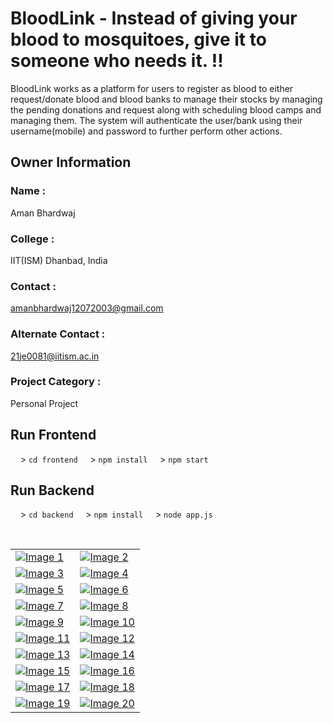 # BloodLink - Instead of giving your blood to mosquitoes, give it to someone who needs it. !!

BloodLink works as a platform for users to register as blood to either
request/donate blood and blood banks to manage their stocks by managing
the pending donations and request along with scheduling blood camps and
managing them. The system will authenticate the user/bank using their
username(mobile) and password to further perform other actions.

## Owner Information

### Name :

Aman Bhardwaj

### College :

IIT(ISM) Dhanbad, India

### Contact :

amanbhardwaj12072003@gmail.com

### Alternate Contact :

21je0081@iitism.ac.in

### Project Category :

Personal Project

## Run Frontend

&nbsp;&nbsp;&nbsp;&nbsp;> <code>cd frontend</code>
&nbsp;&nbsp;&nbsp;&nbsp;> <code>npm install</code>
&nbsp;&nbsp;&nbsp;&nbsp;> <code>npm start</code>

## Run Backend

&nbsp;&nbsp;&nbsp;&nbsp;> <code>cd backend</code>
&nbsp;&nbsp;&nbsp;&nbsp;> <code>npm install</code>
&nbsp;&nbsp;&nbsp;&nbsp;> <code>node app.js</code>

<br/>

<div style="text-align:center;">

|                                                                                                                                                             |                                                                                                                                                             |
| ----------------------------------------------------------------------------------------------------------------------------------------------------------- | ----------------------------------------------------------------------------------------------------------------------------------------------------------- |
| [![Image 1](https://github.com/amanbhardwaj12072003/BloodLink/blob/main/ss/1.png)](https://github.com/amanbhardwaj12072003/BloodLink/blob/main/ss/1.png)    | [![Image 2](https://github.com/amanbhardwaj12072003/BloodLink/blob/main/ss/2.png)](https://github.com/amanbhardwaj12072003/BloodLink/blob/main/ss/2.png)    |
| [![Image 3](https://github.com/amanbhardwaj12072003/BloodLink/blob/main/ss/3.png)](https://github.com/amanbhardwaj12072003/BloodLink/blob/main/ss/3.png)    | [![Image 4](https://github.com/amanbhardwaj12072003/BloodLink/blob/main/ss/4.png)](https://github.com/amanbhardwaj12072003/BloodLink/blob/main/ss/4.png)    |
| [![Image 5](https://github.com/amanbhardwaj12072003/BloodLink/blob/main/ss/5.png)](https://github.com/amanbhardwaj12072003/BloodLink/blob/main/ss/5.png)    | [![Image 6](https://github.com/amanbhardwaj12072003/BloodLink/blob/main/ss/6.png)](https://github.com/amanbhardwaj12072003/BloodLink/blob/main/ss/6.png)    |
| [![Image 7](https://github.com/amanbhardwaj12072003/BloodLink/blob/main/ss/7.png)](https://github.com/amanbhardwaj12072003/BloodLink/blob/main/ss/7.png)    | [![Image 8](https://github.com/amanbhardwaj12072003/BloodLink/blob/main/ss/8.png)](https://github.com/amanbhardwaj12072003/BloodLink/blob/main/ss/8.png)    |
| [![Image 9](https://github.com/amanbhardwaj12072003/BloodLink/blob/main/ss/9.png)](https://github.com/amanbhardwaj12072003/BloodLink/blob/main/ss/9.png)    | [![Image 10](https://github.com/amanbhardwaj12072003/BloodLink/blob/main/ss/10.png)](https://github.com/amanbhardwaj12072003/BloodLink/blob/main/ss/10.png) |
| [![Image 11](https://github.com/amanbhardwaj12072003/BloodLink/blob/main/ss/11.png)](https://github.com/amanbhardwaj12072003/BloodLink/blob/main/ss/11.png) | [![Image 12](https://github.com/amanbhardwaj12072003/BloodLink/blob/main/ss/12.png)](https://github.com/amanbhardwaj12072003/BloodLink/blob/main/ss/12.png) |
| [![Image 13](https://github.com/amanbhardwaj12072003/BloodLink/blob/main/ss/13.png)](https://github.com/amanbhardwaj12072003/BloodLink/blob/main/ss/13.png) | [![Image 14](https://github.com/amanbhardwaj12072003/BloodLink/blob/main/ss/14.png)](https://github.com/amanbhardwaj12072003/BloodLink/blob/main/ss/14.png) |
| [![Image 15](https://github.com/amanbhardwaj12072003/BloodLink/blob/main/ss/15.png)](https://github.com/amanbhardwaj12072003/BloodLink/blob/main/ss/15.png) | [![Image 16](https://github.com/amanbhardwaj12072003/BloodLink/blob/main/ss/16.png)](https://github.com/amanbhardwaj12072003/BloodLink/blob/main/ss/16.png) |
| [![Image 17](https://github.com/amanbhardwaj12072003/BloodLink/blob/main/ss/17.png)](https://github.com/amanbhardwaj12072003/BloodLink/blob/main/ss/17.png) | [![Image 18](https://github.com/amanbhardwaj12072003/BloodLink/blob/main/ss/18.png)](https://github.com/amanbhardwaj12072003/BloodLink/blob/main/ss/18.png) |
| [![Image 19](https://github.com/amanbhardwaj12072003/BloodLink/blob/main/ss/19.png)](https://github.com/amanbhardwaj12072003/BloodLink/blob/main/ss/19.png) | [![Image 20](https://github.com/amanbhardwaj12072003/BloodLink/blob/main/ss/20.png)](https://github.com/amanbhardwaj12072003/BloodLink/blob/main/ss/20.png) |

</div>
